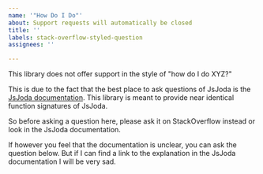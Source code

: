 ```yaml
---
name: '"How Do I Do"'
about: Support requests will automatically be closed
title: ''
labels: stack-overflow-styled-question
assignees: ''

---
```


This library does not offer support in the style of "how do I do XYZ?"

This is due to the fact that the best place to ask questions of JsJoda is the [JsJoda documentation](https://js-joda.github.io/). This library is meant to provide near identical function signatures of JsJoda.

So before asking a question here, please ask it on StackOverflow instead or look in the JsJoda documentation.

If however you feel that the documentation is unclear, you can ask the question below. But if I can find a link to the explanation in the JsJoda documentation I will be very sad.
